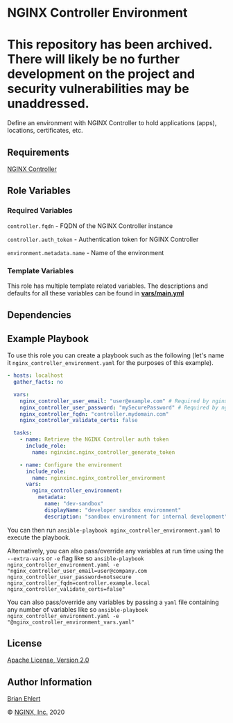 NGINX Controller Environment
==========================

# This repository has been archived. There will likely be no further development on the project and security vulnerabilities may be unaddressed.

Define an environment with NGINX Controller to hold applications (apps), locations, certificates, etc.

Requirements
------------

[NGINX Controller](https://www.nginx.com/products/nginx-controller/)

Role Variables
--------------

### Required Variables

`controller.fqdn` - FQDN of the NGINX Controller instance

`controller.auth_token` - Authentication token for NGINX Controller

`environment.metadata.name` -  Name of the environment

### Template Variables

This role has multiple template related variables. The descriptions and defaults for all these variables can be found in **[vars/main.yml](./vars/main.yml)**

Dependencies
------------

Example Playbook
----------------

To use this role you can create a playbook such as the following (let's name it `nginx_controller_environment.yaml` for the purposes of this example).

```yaml
- hosts: localhost
  gather_facts: no

  vars:
    nginx_controller_user_email: "user@example.com" # Required by nginx_controller_generate_token role
    nginx_controller_user_password: "mySecurePassword" # Required by nginx_controller_generate_token role
    nginx_controller_fqdn: "controller.mydomain.com"
    nginx_controller_validate_certs: false

  tasks:
    - name: Retrieve the NGINX Controller auth token
      include_role:
        name: nginxinc.nginx_controller_generate_token

    - name: Configure the environment
      include_role:
        name: nginxinc.nginx_controller_environment
      vars:
        nginx_controller_environment:
          metadata:
            name: "dev-sandbox"
            displayName: "developer sandbox environment"
            description: "sandbox environment for internal development"
```

You can then run `ansible-playbook nginx_controller_environment.yaml` to execute the playbook.

Alternatively, you can also pass/override any variables at run time using the `--extra-vars` or `-e` flag like so `ansible-playbook nginx_controller_environment.yaml -e "nginx_controller_user_email=user@company.com nginx_controller_user_password=notsecure nginx_controller_fqdn=controller.example.local nginx_controller_validate_certs=false"`

You can also pass/override any variables by passing a `yaml` file containing any number of variables like so `ansible-playbook nginx_controller_environment.yaml -e "@nginx_controller_environment_vars.yaml"`

License
-------

[Apache License, Version 2.0](./LICENSE)

Author Information
------------------

[Brian Ehlert](https://github.com/brianehlert)

&copy; [NGINX, Inc.](https://www.nginx.com/) 2020
